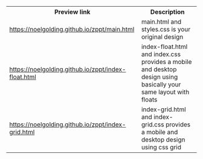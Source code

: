 <table>
  <th>Preview link</th>
  <th>Description</th>
  
  <tr>
    <td>
      <a href="https://noelgolding.github.io/zppt/main.html">https://noelgolding.github.io/zppt/main.html</a>
    </td>
    <td>
        main.html and styles.css is your original design
    </td>
  </tr>

  <tr>
    <td>
      <a href="https://noelgolding.github.io/zppt/index-float.html">https://noelgolding.github.io/zppt/index-float.html</a>
    </td>
    <td>
      index-float.html and index.css provides a mobile and desktop design using basically your same layout with floats
    </td>
  </tr>
  
  <tr>
    <td>
      <a href="https://noelgolding.github.io/zppt/index-grid.html">https://noelgolding.github.io/zppt/index-grid.html</a>
    </td>
    <td>
      index-grid.html and index-grid.css provides a mobile and desktop design using css grid
    </td>
  </tr>
  
</table>







